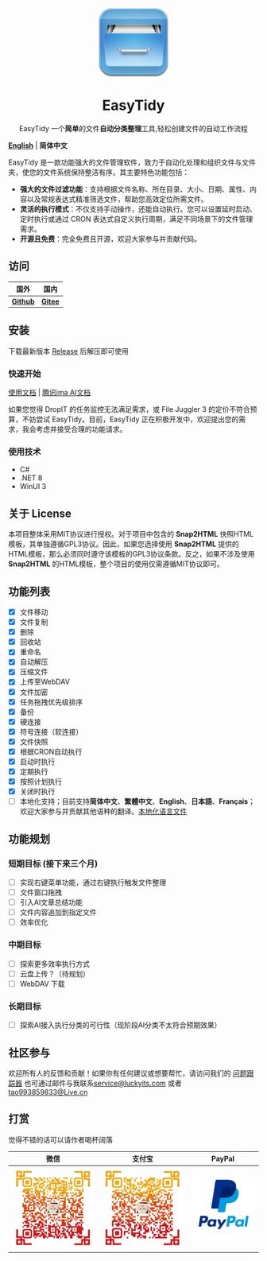 <p align="center">
<a href="https://github.com/SaboZhang/EasyTidy" target="_blank">
<img align="center" alt="EasyTidy" width="140" src="src/EasyTidy/Assets/icon.png" />
</a>
</p>
<p align="center">
<a href="https://github.com/SaboZhang/EasyTidy/blob/main/LICENSE" target="_self"></a>
<h1 align="center">EasyTidy</h1>
<p align="center">EasyTidy 一个<strong>简单</strong>的文件<strong>自动分类整理</strong>工具,轻松创建文件的自动工作流程
</p>

[**English**](./README_EN.md) | **简体中文**

EasyTidy 是一款功能强大的文件管理软件，致力于自动化处理和组织文件与文件夹，使您的文件系统保持整洁有序。其主要特色功能包括：

- **强大的文件过滤功能**：支持根据文件名称、所在目录、大小、日期、属性、内容以及常规表达式精准筛选文件，帮助您高效定位所需文件。
- **灵活的执行模式**：不仅支持手动操作，还能自动执行。您可以设置延时启动、定时执行或通过 CRON 表达式自定义执行周期，满足不同场景下的文件管理需求。
- **开源且免费**：完全免费且开源，欢迎大家参与并贡献代码。

## 访问

| 国外 | 国内 |
| :--: | :--: |
| **[Github](https://github.com/SaboZhang/EasyTidy)** | **[Gitee](https://gitee.com/tao_SaboZhang/EasyTidy)** |

## 安装

下载最新版本 [Release](https://github.com/SaboZhang/EasyTidy/releases) 后解压即可使用

### 快速开始

[使用文档](https://easytidy.luckyits.com) | [腾讯ima AI文档](https://wiki.ima.qq.com/knowledge-base-share?shareId=42221d1323b5e77e5653c7f8caf063509f30412462e59a2cf27092f089c047e0)

如果您觉得 DropIT 的任务监控无法满足需求，或 File Juggler 3 的定价不符合预算，不妨尝试 EasyTidy。目前，EasyTidy 正在积极开发中，欢迎提出您的需求，我会考虑并接受合理的功能请求。

### 使用技术

- C#
- .NET 8
- WinUI 3

## 关于 License

本项目整体采用MIT协议进行授权。对于项目中包含的 **Snap2HTML** 快照HTML模板，其单独遵循GPL3协议。因此，如果您选择使用 **Snap2HTML** 提供的HTML模板，那么必须同时遵守该模板的GPL3协议条款。反之，如果不涉及使用 **Snap2HTML** 的HTML模板，整个项目的使用仅需遵循MIT协议即可。

## 功能列表

- [x] 文件移动
- [x] 文件复制
- [x] 删除
- [x] 回收站
- [x] 重命名
- [x] 自动解压
- [x] 压缩文件
- [x] 上传至WebDAV
- [x] 文件加密
- [x] 任务拖拽优先级排序
- [x] 备份
- [x] 硬连接
- [x] 符号连接（软连接）
- [x] 文件快照
- [x] 根据CRON自动执行
- [x] 启动时执行
- [x] 定期执行
- [x] 按照计划执行
- [x] 关闭时执行
- [ ] 本地化支持；目前支持**简体中文**、**繁體中文**、**English**、**日本語**、**Français**；欢迎大家参与并贡献其他语种的翻译。[本地化语言文件](https://github.com/SaboZhang/EasyTidy/tree/main/src/EasyTidy/MultilingualResources)

## 功能规划

### 短期目标 (接下来三个月)

- [ ] 实现右键菜单功能，通过右键执行触发文件整理
- [ ] 文件窗口拖拽
- [ ] 引入AI文章总结功能
- [ ] 文件内容追加到指定文件
- [ ] 效率优化

### 中期目标

- [ ] 探索更多效率执行方式
- [ ] 云盘上传？（待规划）
- [ ] WebDAV 下载

### 长期目标

- [ ] 探索AI接入执行分类的可行性（现阶段AI分类不太符合预期效果）

## 社区参与

欢迎所有人的反馈和贡献！如果你有任何建议或想要帮忙，请访问我们的 [问题跟踪器](https://github.com/SaboZhang/EasyTidy/issues) 也可通过邮件与我联系<service@luckyits.com> 或者 <tao993859833@Live.cn>

## 打赏

觉得不错的话可以请作者喝杯阔落

| 微信 | 支付宝 | PayPal |
| :--: | :--: | :--: |
| ![wechcatpay](./image/WeChanQR.png) | ![alipay](./image/AliPayQR.png) | <a href="https://www.paypal.me/EasyTidy" target="_blank"><img align="center" alt="EasyTidy" width="280"  src="./image/paypal.png" /></a> |
